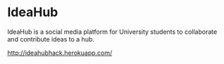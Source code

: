 IdeaHub
===========

IdeaHub is a social media platform for University students to collaborate and contribute ideas to a hub. 

http://ideahubhack.herokuapp.com/
